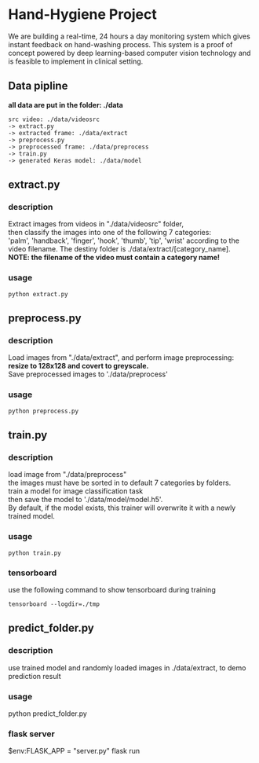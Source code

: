 # Hand-Hygiene Project
We are building a real-time, 24 hours a day monitoring system which gives instant feedback on hand-washing process.
This system is a proof of concept powered by deep learning-based computer vision technology and is feasible to implement in clinical setting.

## Data pipline
**all data are put in the folder: ./data**
```
src video: ./data/videosrc
-> extract.py
-> extracted frame: ./data/extract
-> preprocess.py
-> preprocessed frame: ./data/preprocess
-> train.py
-> generated Keras model: ./data/model
```

## extract.py
### description
Extract images from videos in "./data/videosrc" folder,</br>
then classify the images into one of the following 7 categories:</br>
 'palm', 'handback', 'finger', 'hook', 'thumb', 'tip', 'wrist' according to the video filename.
The destiny folder is ./data/extract/[category_name].</br>
**NOTE: the filename of the video must contain a category name!**
### usage
```
python extract.py
```
## preprocess.py
### description
Load images from "./data/extract", and perform image preprocessing:</br>
**resize to 128x128 and covert to greyscale.**</br>
Save preprocessed images to './data/preprocess'
### usage
```
python preprocess.py
```

## train.py
### description
load image from "./data/preprocess"</br>
the images must have be sorted in to default 7 categories by folders.</br>
train a model for image classification task</br>
then save the model to './data/model/model.h5'.</br>
By default, if the model exists, this trainer will overwrite it with a newly trained model. 
### usage
```
python train.py 
```
### tensorboard
use the following command to show tensorboard during training
```
tensorboard --logdir=./tmp
```

## predict_folder.py
### description
use trained model and randomly loaded images in ./data/extract, 
to demo prediction result
### usage
python predict_folder.py

### flask server
$env:FLASK_APP = "server.py"
flask run